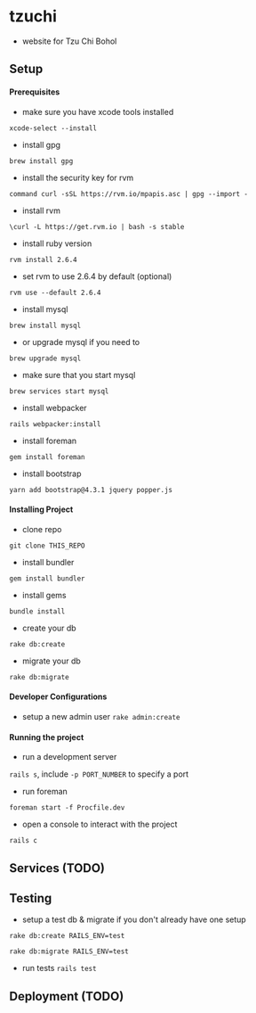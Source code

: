 # tzuchi

- website for Tzu Chi Bohol

## Setup

#### Prerequisites

- make sure you have xcode tools installed

`xcode-select --install`

- install gpg

`brew install gpg`

- install the security key for rvm

`command curl -sSL https://rvm.io/mpapis.asc | gpg --import -`

- install rvm

`\curl -L https://get.rvm.io | bash -s stable`

- install ruby version

`rvm install 2.6.4`

- set rvm to use 2.6.4 by default (optional)

`rvm use --default 2.6.4`

- install mysql

`brew install mysql`

- or upgrade mysql if you need to

`brew upgrade mysql`

- make sure that you start mysql

`brew services start mysql`

- install webpacker

`rails webpacker:install`

- install foreman

`gem install foreman`

- install bootstrap

`yarn add bootstrap@4.3.1 jquery popper.js`

#### Installing Project

- clone repo

`git clone THIS_REPO`

- install bundler

`gem install bundler`

- install gems

`bundle install`

- create your db

`rake db:create`

- migrate your db

`rake db:migrate`

#### Developer Configurations

- setup a new admin user
`rake admin:create`

#### Running the project

- run a development server

`rails s`, include `-p PORT_NUMBER` to specify a port

- run foreman

`foreman start -f Procfile.dev`

- open a console to interact with the project

`rails c`

## Services (TODO)

## Testing

- setup a test db & migrate if you don't already have one setup

`rake db:create RAILS_ENV=test`

`rake db:migrate RAILS_ENV=test`

- run tests
`rails test`

## Deployment (TODO)
